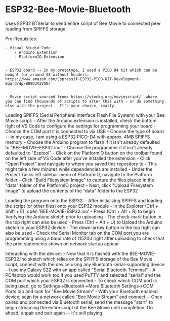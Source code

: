 # ESP32-Bee-Movie-Bluetooth
 Uses ESP32 BTSerial to send entire script of Bee Movie to connected peer reading from SPIFFS storage.

Pre-Requisites:

    - Visual Studio Code
        - Arduino Extension
        - PlatformIO Extension


    - ESP32 board -- In my prototype, I used a PICO D4 Kit which can be bought for around $8 without headers: https://www.amazon.com/Espressif-ESP32-PICO-KIT-Development-Board/dp/B09D3V2VSN/


    - Movie script sourced from: https://stockq.org/moviescript/  where you can find thousands of scripts to alter this with - or do something else with the project.  It's your choice, really.




Loading SPIFFS (Serial Peripheral Interface Flash File System) with your Bee Movie script:
        - After the Arduino extension is installed, check the bottom right of VS Code to configure the settings for programming your board
                - Choose the COM port it is connected to via USB
                - Choose the type of board -- in my case, I am using a ESP32 PICO-D4 with approx. 4MB SPIFFS memory
                - Choose the Arduino program to flash if it isn't already defaulted to "BEE-MOVIE-ESP32.ino"
                - Choose the programmer if it isn't already defaulted to "Esptool"
        - Click on the PlatformIO button on the toolbar found on the left side of VS Code after you've installed the extension
        - Click "Open Project" and navigate to where you saved this repository to
                - This might take a few minutes while dependencies are installed
        - Under the Project Tasks left sidebar menu of PlatformIO, navigate to the Platform folder
        - Click "Build Filesystem Image" to capture the files placed in the "data" folder of the PlatformIO project
        - Next, click "Upload Filesystem Image" to upload the contents of the "data" folder to the ESP32




Loading the program onto the ESP32:
        - After initializing SPIFFS and loading the script (or other files) onto your ESP32 module
        - In the Explorer (Ctrl + Shift + E), open 'BEE-MOVIE-ESP32.ino'
        - Press (Ctrl + Alt + R) to begin Verifying the Arduino sketch prior to uploading
                - The check-mark button in the top right can also be used
        - Press (Ctrl + Alt + U) to Upload the Arduino sketch to your ESP32 device
                - The down-arrow button in the top right can also be used
        - Check the Serial Monitor tab on the COM port you are programming using a baud rate of 115200 right after uploading to check that the print statements shown on network startup appear




Interacting with the device:
        - Now that it is flashed with the BEE-MOVIE-ESP32.ino sketch which relies on the SPIFFS storage of the Bee Movie script, connect with the device using any Bluetooth serial-supporting device
                - I use my Galaxy S22 with an app called "Serial Bluetooth Terminal"
                - A PC/laptop would work too if you used PuTTY and selected "serial" and the COM port which your ESP32 is connected
                        - To check which COM port is being used, go to Settings->Bluetooth->More Bluetooth Settings->COM Ports tab and look for "Bee Movie Stream"
        - With your Bluetooth enabled device, scan for a network called "Bee Movie Stream" and connect.
        - Once paired and connected via Bluetooth serial, send the message "start" to begin streaming the entire script of the Bee Movie until completion. Go ahead, unpair and pair again -- it's still playing.

